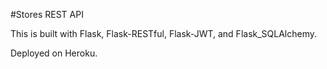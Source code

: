 #Stores REST API

This is built with Flask, Flask-RESTful, Flask-JWT, and  Flask_SQLAlchemy.

Deployed on Heroku.